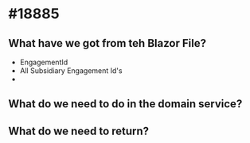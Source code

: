 # #18885

## What have we got from teh Blazor File?

- EngagementId
- All Subsidiary Engagement Id's
- 

## What do we need to do in the domain service?

## What do we need to return?